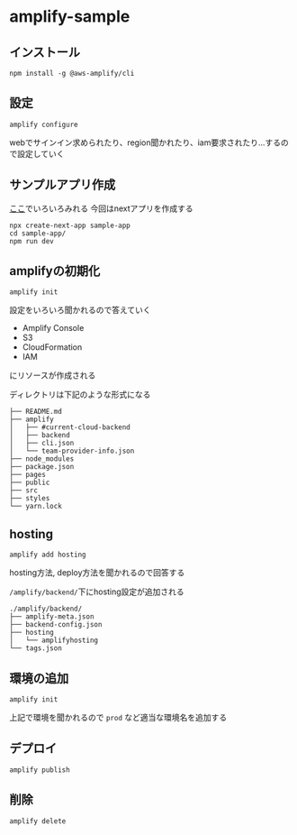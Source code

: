 # amplify-sample

## インストール

```
npm install -g @aws-amplify/cli
```

## 設定

```
amplify configure
```

webでサインイン求められたり、region聞かれたり、iam要求されたり...するので設定していく

## サンプルアプリ作成

[ここ](https://aws-amplify.github.io/media/ui_library)でいろいろみれる
今回はnextアプリを作成する

```
npx create-next-app sample-app
cd sample-app/
npm run dev
```

## amplifyの初期化

```
amplify init
```

設定をいろいろ聞かれるので答えていく

- Amplify Console
- S3
- CloudFormation
- IAM

にリソースが作成される

ディレクトリは下記のような形式になる

```
├── README.md
├── amplify
│   ├── #current-cloud-backend
│   ├── backend
│   ├── cli.json
│   └── team-provider-info.json
├── node_modules
├── package.json
├── pages
├── public
├── src
├── styles
└── yarn.lock
```

## hosting

```
amplify add hosting
```

hosting方法, deploy方法を聞かれるので回答する

`/amplify/backend/`下にhosting設定が追加される

```
./amplify/backend/
├── amplify-meta.json
├── backend-config.json
├── hosting
│   └── amplifyhosting
└── tags.json
```

## 環境の追加

```
amplify init
```

上記で環境を聞かれるので `prod` など適当な環境名を追加する

## デプロイ

```
amplify publish
```

## 削除

```
amplify delete
```
